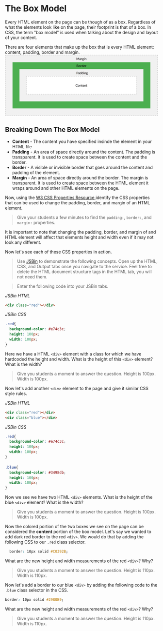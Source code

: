 # The Box Model
Every HTML element on the page can be though of as a box. Regardless of what the elements look like on the page, their footprint is that of a box. In CSS, the term "box model" is used when talking about the design and layout of your content.

There are four elements that make up the box that is every HTML element: content, padding, border and margin.
![CSS Box Model](/images/the_box_model/01.png "CSS Box Model")

## Breaking Down The Box Model
* **Content** - The content you have specified insinde the element in your HTML file
* **Padding** - An area of space directly around the content. The padding is transparent. It is used to create space between the content and the border.
* **Border**  - A visible or invisible border that goes around the content and padding of the element.
* **Margin**  - An area of space directly around the border. The margin is transparent. It is used to create space between the HTML element it wraps around and other HTML elements on the page.

Now, using the [W3 CSS Properties Resource](https://www.w3schools.com/cssref/ "W3 CSS Properties Resource"),identify the CSS properties that can be used to change the padding, border, and margin of an HTML element.

>Give your students a few minutes to find the `padding:`, `border:`, and `margin:` properties.

It is important to note that changing the padding, border, and margin of and HTML element will affect that elements height and width even if it may not look any different.

Now let's see each of these CSS properties in action.

>Use [JSBin](http://jsbin.com/ "JSBin") to demonstrate the following concepts. Open up the HTML, CSS, and Output tabs once you navigate to the service. Feel free to delete the HTML document structure tags in the HTML tab, you will not need them.

>Enter the following code into your JSBin tabs.

*JSBin HTML*
```HTML
<div class="red"></div>
```

*JSBin CSS*
```CSS
.red{
  background-color: #e74c3c;
  height: 100px;
  width: 100px;
}
```

Here we have a HTML `<div>` element with a class for which we have hardcoded the height and width. What is the height of this `<div>` element? What is the width?

>Give you students a moment to answer the question. Height is 100px. Width is 100px.

Now let's add another `<div>` element to the page and give it similar CSS style rules.

*JSBin HTML*
```HTML
<div class="red"></div>
<div class="blue"></div>
```

*JSBin CSS*
```CSS
.red{
  background-color: #e74c3c;
  height: 100px;
  width: 100px;
}

.blue{
  background-color: #3498db;
  height: 100px;
  width: 100px;
}
```

Now we see we have two HTML `<div>` elements. What is the height of the blue `<div>` element? What is the width?

>Give you students a moment to answer the question. Height is 100px. Width is 100px.

Now the colored portion of the two boxes we see on the page can be considered the **content** portion of the box model. Let's say we wanted to add dark red border to the red `<div>`. We would do that by adding the following CSS to our `.red` class selector.

```CSS
  border: 10px solid #C0392B;
```

What are the new height and width measurements of the red `<div>`? Why?

>Give you students a moment to answer the question. Height is 110px. Width is 110px.

Now let's add a border to our blue `<div>` by adding the following code to the `.blue` class selector in the CSS.

```CSS
border: 10px solid #2980B9;
```

What are the new height and width measurements of the red `<div>`? Why?

>Give you students a moment to answer the question. Height is 110px. Width is 110px.
